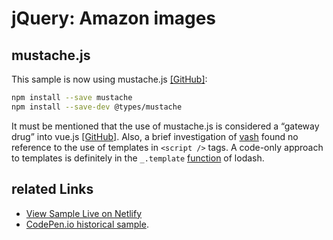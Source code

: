 # jQuery: Amazon images

## mustache.js

This sample is now using mustache.js [[GitHub]](https://github.com/janl/mustache.js):

```bash
npm install --save mustache
npm install --save-dev @types/mustache
```

It must be mentioned that the use of mustache.js is considered a “gateway drug” into vue.js [[GitHub]](https://github.com/vuejs/vue). Also, a brief investigation of [vash](https://github.com/kirbysayshi/vash) found no reference to the use of templates in `<script />` tags. A code-only approach to templates is definitely in the `_.template` [function](https://lodash.com/docs/4.17.4#template) of lodash.

## related Links

* [View Sample Live on Netlify](https://rasx-node-js.netlify.com/jquery-amazon-images/)
* [CodePen.io historical sample](https://codepen.io/rasx/pen/EqlCF).
